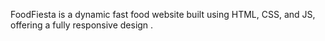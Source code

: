 FoodFiesta is a dynamic fast food website built using HTML, CSS, and JS, offering a fully responsive design .
